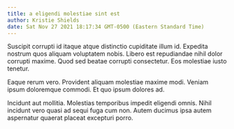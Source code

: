 ```yaml
---
title: a eligendi molestiae sint est
author: Kristie Shields
date: Sat Nov 27 2021 18:17:34 GMT-0500 (Eastern Standard Time)
---
```

Suscipit corrupti id itaque atque distinctio cupiditate illum id. Expedita nostrum quos aliquam voluptatem nobis. Libero est repudiandae nihil dolor corrupti maxime. Quod sed beatae corrupti consectetur. Eos molestiae iusto tenetur.

 Eaque rerum vero. Provident aliquam molestiae maxime modi. Veniam ipsum doloremque commodi. Et quo ipsum dolores ad.

 Incidunt aut mollitia. Molestias temporibus impedit eligendi omnis. Nihil incidunt vero quasi ad sequi fuga cum non. Autem ducimus ipsa autem aspernatur quaerat placeat excepturi porro.